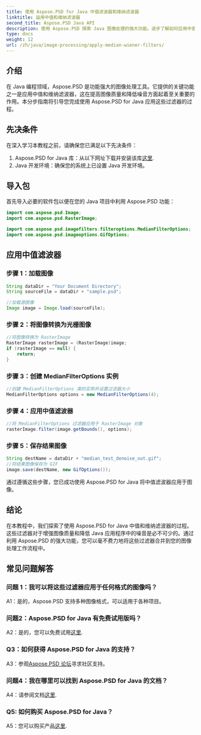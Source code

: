 ```yaml
---
title: 使用 Aspose.PSD for Java 中值滤波器和维纳滤波器
linktitle: 运用中值和维纳滤波器
second_title: Aspose.PSD Java API
description: 使用 Aspose.PSD 探索 Java 图像处理的强大功能。逐步了解如何应用中值和维纳滤波器。轻松提高图像质量。
type: docs
weight: 12
url: /zh/java/image-processing/apply-median-wiener-filters/
---
```

## 介绍

在 Java 编程领域，Aspose.PSD 是功能强大的图像处理工具。它提供的关键功能之一是应用中值和维纳滤波器，这在提高图像质量和降低噪音方面起着至关重要的作用。本分步指南将引导您完成使用 Aspose.PSD for Java 应用这些过滤器的过程。

## 先决条件

在深入学习本教程之前，请确保您已满足以下先决条件：

1.  Aspose.PSD for Java 库：从以下网址下载并安装该库[这里](https://releases.aspose.com/psd/java/).
2. Java 开发环境：确保您的系统上已设置 Java 开发环境。

## 导入包

首先导入必要的软件包以便在您的 Java 项目中利用 Aspose.PSD 功能：

```java
import com.aspose.psd.Image;
import com.aspose.psd.RasterImage;

import com.aspose.psd.imagefilters.filteroptions.MedianFilterOptions;
import com.aspose.psd.imageoptions.GifOptions;
```

## 应用中值滤波器

### 步骤 1：加载图像

```java
String dataDir = "Your Document Directory";
String sourceFile = dataDir + "sample.psd";

//加载源图像
Image image = Image.load(sourceFile);
```

### 步骤 2：将图像转换为光栅图像

```java
//将图像转换为 RasterImage
RasterImage rasterImage = (RasterImage)image;
if (rasterImage == null) {
    return;
}
```

### 步骤 3：创建 MedianFilterOptions 实例

```java
//创建 MedianFilterOptions 类的实例并设置过滤器大小
MedianFilterOptions options = new MedianFilterOptions(4);
```

### 步骤 4：应用中值滤波器

```java
//将 MedianFilterOptions 过滤器应用于 RasterImage 对象
rasterImage.filter(image.getBounds(), options);
```

### 步骤 5：保存结果图像

```java
String destName = dataDir + "median_test_denoise_out.gif";
//将结果图像保存为 GIF
image.save(destName, new GifOptions());
```

通过遵循这些步骤，您已成功使用 Aspose.PSD for Java 将中值滤波器应用于图像。

## 结论

在本教程中，我们探索了使用 Aspose.PSD for Java 中值和维纳滤波器的过程。这些过滤器对于增强图像质量和降低 Java 应用程序中的噪音是必不可少的。通过利用 Aspose.PSD 的强大功能，您可以毫不费力地将这些过滤器合并到您的图像处理工作流程中。

## 常见问题解答

### 问题 1：我可以将这些过滤器应用于任何格式的图像吗？

A1：是的，Aspose.PSD 支持多种图像格式，可以适用于各种项目。

### 问题2：Aspose.PSD for Java 有免费试用版吗？

 A2：是的，您可以免费试用[这里](https://releases.aspose.com/).

### Q3：如何获得 Aspose.PSD for Java 的支持？

 A3：参观[Aspose.PSD 论坛](https://forum.aspose.com/c/psd/34)寻求社区支持。

### 问题4：我在哪里可以找到 Aspose.PSD for Java 的文档？

 A4：请参阅文档[这里](https://reference.aspose.com/psd/java/).

### Q5: 如何购买 Aspose.PSD for Java？

A5：您可以购买产品[这里](https://purchase.aspose.com/buy).